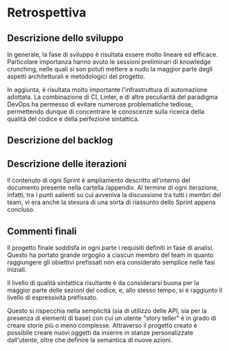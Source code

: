 # Retrospettiva

<!--Restrospettiva
(descrizione finale dettagliata dell'andamento
dello sviluppo,
del backlog,
delle iterazioni;
commenti finali)-->


## Descrizione dello sviluppo

In generale, la fase di sviluppo è risultata essere molto lineare ed efficace. Particolare importanza hanno avuto le sessioni preliminari di knowledge crunching, nelle quali si son potuti mettere a nudo la maggior parte degli aspetti architetturali e metodologici del progetto.

In aggiunta, è risultata molto importante l'infrastruttura di automazione adottata. La combinazione di CI, Linter, e di altre peculiarità del paradigma DevOps ha permesso di evitare numerose problematiche tediose, permettendo dunque di concentrare le conoscenze sulla ricerca della qualità del codice e della perfezione sintattica.

## Descrizione del backlog

## Descrizione delle iterazioni

Il contenuto di ogni Sprint è ampliamento descritto all'interno del documento presente nella cartella /appendix. Al termine di ogni iterazione, infatti, tra i punti salienti su cui avveniva la discussione tra tutti i membri del team, vi era anche la stesura di una sorta di riassunto dello Sprint appena concluso.

## Commenti finali

Il progetto finale soddisfa in ogni parte i requisiti definiti in fase di analisi. Questo ha portato grande orgoglio a ciascun membro del team in quanto raggiungere gli obiettivi prefissati non era considerato semplice nelle fasi iniziali.

Il livello di qualità sintattica risultante è da considerarsi buona per la maggior parte delle sezioni del codice, e, allo stesso tempo, si è raggiunto il livello di espressività prefissato. 

Questo si rispecchia nella semplicità (sia di utilizzo delle API, sia per la presenza di elementi di base) con cui un utente "story teller" è in grado di creare storie più o meno complesse. Attraverso il progetto creato è possibile creare nuovi oggetti da inserire in stanze personalizzate dall'utente, oltre che definire la semantica di nuove azioni. 


